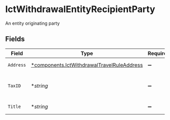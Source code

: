 # IctWithdrawalEntityRecipientParty

An entity originating party


## Fields

| Field                                                                                                   | Type                                                                                                    | Required                                                                                                | Description                                                                                             | Example                                                                                                 |
| ------------------------------------------------------------------------------------------------------- | ------------------------------------------------------------------------------------------------------- | ------------------------------------------------------------------------------------------------------- | ------------------------------------------------------------------------------------------------------- | ------------------------------------------------------------------------------------------------------- |
| `Address`                                                                                               | [*components.IctWithdrawalTravelRuleAddress](../../models/components/ictwithdrawaltravelruleaddress.md) | :heavy_minus_sign:                                                                                      | The address of the entity                                                                               |                                                                                                         |
| `TaxID`                                                                                                 | **string*                                                                                               | :heavy_minus_sign:                                                                                      | The tax identification number of the entity                                                             | 987-65-4321                                                                                             |
| `Title`                                                                                                 | **string*                                                                                               | :heavy_minus_sign:                                                                                      | The name of the entity                                                                                  | Acme, Inc.                                                                                              |